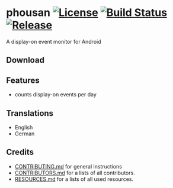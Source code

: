 # phousan [![License](https://img.shields.io/badge/license-GPL3-brightgreen.svg)](LICENSE) [![Build Status](https://travis-ci.org/yafp/phousan.svg?branch=master)](https://travis-ci.org/yafp/phousan) <a href="https://github.com/yafp/phousan/releases/latest" target="_blank"><img src="https://img.shields.io/github/release/yafp/phousan.svg" alt="Release"></a>


A display-on event monitor for Android

## Download


## Features
- counts display-on events per day


## Translations
* English
* German


## Credits
* [CONTRIBUTING.md](CONTRIBUTING.md) for general instructions
* [CONTRIBUTORS.md](CONTRIBUTORS.md) for a lists of all contributors.
* [RESOURCES.md](RESOURCES.md) for a lists of all used resources.
